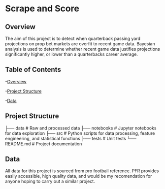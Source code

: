 # Scrape and Score

## Overview 
The aim of this project is to detect when quarterback passing yard projections on prop bet markets are overfit to recent game data. Bayesian analysis is used to determine whether recent game data justifies projections significantly higher, or lower than a quarterbacks career average. 

## Table of Contents
-[Overview](#overview)

-[Project Structure](#project-structure)

-[Data](#data)

## Project Structure

├── data            # Raw and processed data
├── notebooks       # Jupyter notebooks for data exploration
├── src             # Python scripts for data processing, feature engineering, and statistical functions
├── tests           # Unit tests
└── README.md       # Project documentation

## Data
All data for this project is sourced from pro football reference. PFR provides easily accessible, high quality data, and would be my recomendation for anyone hoping to carry out a similar project.